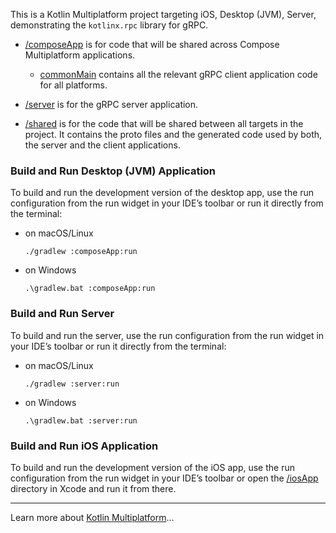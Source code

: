 This is a Kotlin Multiplatform project targeting iOS, Desktop (JVM), Server, demonstrating the `kotlinx.rpc` library 
for gRPC.

* [/composeApp](./composeApp/src) is for code that will be shared across Compose Multiplatform applications.
  - [commonMain](./composeApp/src/commonMain/kotlin) contains all the relevant gRPC client application code for all platforms.

* [/server](./server/src/main/kotlin) is for the gRPC server application.

* [/shared](./shared/src) is for the code that will be shared between all targets in the project.
  It contains the proto files and the generated code used by both, the server and the client applications.

### Build and Run Desktop (JVM) Application

To build and run the development version of the desktop app, use the run configuration from the run widget
in your IDE’s toolbar or run it directly from the terminal:
- on macOS/Linux
  ```shell
  ./gradlew :composeApp:run
  ```
- on Windows
  ```shell
  .\gradlew.bat :composeApp:run
  ```

### Build and Run Server

To build and run the server, use the run configuration from the run widget
in your IDE’s toolbar or run it directly from the terminal:
- on macOS/Linux
  ```shell
  ./gradlew :server:run
  ```
- on Windows
  ```shell
  .\gradlew.bat :server:run
  ```

### Build and Run iOS Application

To build and run the development version of the iOS app, use the run configuration from the run widget
in your IDE’s toolbar or open the [/iosApp](./iosApp) directory in Xcode and run it from there.

---

Learn more about [Kotlin Multiplatform](https://www.jetbrains.com/help/kotlin-multiplatform-dev/get-started.html)…